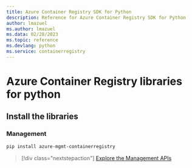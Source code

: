 ```yaml
---
title: Azure Container Registry SDK for Python
description: Reference for Azure Container Registry SDK for Python
author: lmazuel
ms.author: lmazuel
ms.data: 02/28/2023
ms.topic: reference
ms.devlang: python
ms.service: containerregistry
---
```

# Azure Container Registry libraries for python

## Install the libraries


### Management

```bash
pip install azure-mgmt-containerregistry
```
> [!div class="nextstepaction"]
> [Explore the Management APIs](/python/api/overview/azure/containerregistry/management)